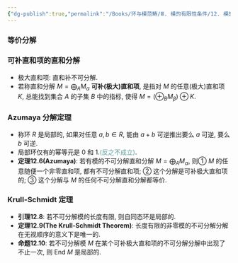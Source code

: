 ```yaml
---
{"dg-publish":true,"permalink":"/Books/环与模范畴/Ⅲ. 模的有限性条件/12. 模的不可分解的分解/","dgPassFrontmatter":true,"created":"2024-08-07T14:50:49.635+08:00","updated":"2024-08-07T15:20:11.816+08:00"}
---
```


### 等价分解
### 可补直和项的直和分解
+ 极大直和项: 直和补不可分解.
+ 若称直和分解 $M=\bigoplus_AM_\alpha$ **可补(极大)直和项**, 是指对 $M$ 的任意(极大)直和项 $K$, 总能找到集合 $A$ 的子集 $B$ 中的指标, 使得 $M=(\oplus_BM_\beta)\oplus K$.
### Azumaya 分解定理
+ 称环 $R$ 是局部的, 如果对任意 $a,b \in R$, 能由 $a+b$ 可逆推出要么 $a$ 可逆, 要么 $b$ 可逆.
+ 局部环仅有的幂等元是 $0$ 和 $1$.<font color=CadetBlue>(反之不成立)</font>. 
+ **定理12.6(Azumaya)**: 若有模的不可分解直和分解 $M=\bigoplus_AM_\alpha$, 则① $M$ 的任意随便一个非零直和项, 都有不可分解直和项; ② 这个分解是可补极大直和项的; ③ 这个分解与 $M$ 的任何不可分解直和分解都等价.
### Krull-Schmidt 定理
+ **引理12.8**: 若不可分解模的长度有限, 则自同态环是局部的.
+ **定理12.9(The Krull-Schmidt Theorem)**: 长度有限的非零模的不可分解分解在无视顺序的意义下是唯一的.
+ **命题12.10**: 若不可分解模 $M$ 在某个可补极大直和项的不可分解分解中出现了不止一次, 则 $\mathrm{End\ }M$ 是局部的.